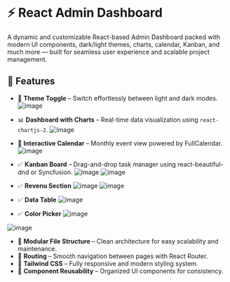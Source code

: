# ⚡ React Admin Dashboard

A dynamic and customizable React-based Admin Dashboard packed with modern UI components, dark/light themes, charts, calendar, Kanban, and much more — built for seamless user experience and scalable project management.

## 🚀 Features

- 🔄 **Theme Toggle** – Switch effortlessly between light and dark modes.
  ![image](https://github.com/user-attachments/assets/cda9dbf4-319f-4893-9320-d90422a480bd)

- 📊 **Dashboard with Charts** – Real-time data visualization using `react-chartjs-2`.
![image](https://github.com/user-attachments/assets/bacfc01e-550e-4228-bc43-1db858f70d3b)

- 📅 **Interactive Calendar** – Monthly event view powered by FullCalendar.
![image](https://github.com/user-attachments/assets/cecedd09-78c6-4230-9480-d989c4daabbe)

- ✅ **Kanban Board** – Drag-and-drop task manager using react-beautiful-dnd or Syncfusion.
![image](https://github.com/user-attachments/assets/9634ec94-d587-48ae-9ca3-9c505fdcd100)
![image](https://github.com/user-attachments/assets/8b152e41-76cf-44e4-aaea-744be3a6364e)

- ✅ **Revenu Section**
![image](https://github.com/user-attachments/assets/85785036-37f7-46d1-8921-80367e8203ea)
![image](https://github.com/user-attachments/assets/eb46ae3e-1868-47b8-b5c5-1c7fa32a620a)

- ✅ **Data Table**
![image](https://github.com/user-attachments/assets/2cafe709-a7b7-40a6-919e-acdfb6f08f26)

- ✅ **Color Picker**
![image](https://github.com/user-attachments/assets/89003b89-84b0-448a-a19f-2a6d6c7483ea)

![image](https://github.com/user-attachments/assets/f2594732-f0d5-4e83-b26f-cc66f2f1fc94)


- 📁 **Modular File Structure** – Clean architecture for easy scalability and maintenance.
- 📌 **Routing** – Smooth navigation between pages with React Router.
- 🎨 **Tailwind CSS** – Fully responsive and modern styling system.
- 🧩 **Component Reusability** – Organized UI components for consistency.

